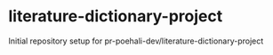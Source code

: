 # literature-dictionary-project

Initial repository setup for pr-poehali-dev/literature-dictionary-project